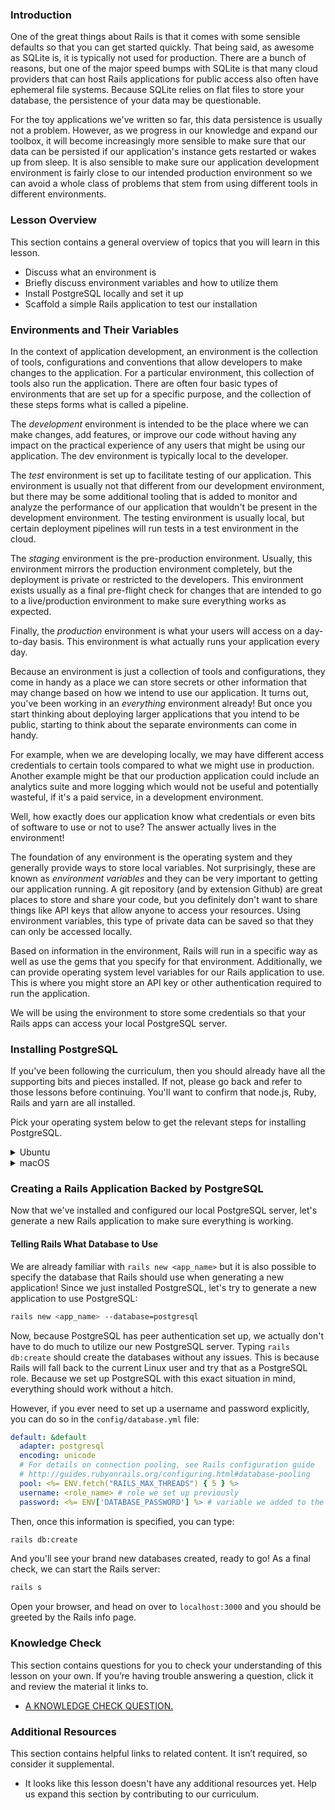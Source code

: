 ### Introduction

One of the great things about Rails is that it comes with some sensible defaults so that you can get started quickly. That being said, as awesome as SQLite is, it is typically not used for production. There are a bunch of reasons, but one of the major speed bumps with SQLite is that many cloud providers that can host Rails applications for public access also often have ephemeral file systems. Because SQLite relies on flat files to store your database, the persistence of your data may be questionable.

For the toy applications we've written so far, this data persistence is usually not a problem. However, as we progress in our knowledge and expand our toolbox, it will become increasingly more sensible to make sure that our data can be persisted if our application's instance gets restarted or wakes up from sleep. It is also sensible to make sure our application development environment is fairly close to our intended production environment so we can avoid a whole class of problems that stem from using different tools in different environments.

### Lesson Overview

This section contains a general overview of topics that you will learn in this lesson.

- Discuss what an environment is
- Briefly discuss environment variables and how to utilize them
- Install PostgreSQL locally and set it up
- Scaffold a simple Rails application to test our installation

### Environments and Their Variables

In the context of application development, an environment is the collection of tools, configurations and conventions that allow developers to make changes to the application. For a particular environment, this collection of tools also run the application. There are often four basic types of environments that are set up for a specific purpose, and the collection of these steps forms what is called a pipeline.

The *development* environment is intended to be the place where we can make changes, add features, or improve our code without having any impact on the practical experience of any users that might be using our application. The dev environment is typically local to the developer.

The *test* environment is set up to facilitate testing of our application. This environment is usually not that different from our development environment, but there may be some additional tooling that is added to monitor and analyze the performance of our application that wouldn't be present in the development environment. The testing environment is usually local, but certain deployment pipelines will run tests in a test environment in the cloud.

The *staging* environment is the pre-production environment. Usually, this environment mirrors the production environment completely, but the deployment is private or restricted to the developers. This environment exists usually as a final pre-flight check for changes that are intended to go to a live/production environment to make sure everything works as expected.

Finally, the *production* environment is what your users will access on a day-to-day basis. This environment is what actually runs your application every day.

Because an environment is just a collection of tools and configurations, they come in handy as a place we can store secrets or other information that may change based on how we intend to use our application. It turns out, you've been working in an *everything* environment already! But once you start thinking about deploying larger applications that you intend to be public, starting to think about the separate environments can come in handy.

For example, when we are developing locally, we may have different access credentials to certain tools compared to what we might use in production. Another example might be that our production application could include an analytics suite and more logging which would not be useful and potentially wasteful, if it's a paid service, in a development environment.

Well, how exactly does our application know what credentials or even bits of software to use or not to use? The answer actually lives in the environment!

The foundation of any environment is the operating system and they generally provide ways to store local variables. Not surprisingly, these are known as *environment variables* and they can be very important to getting our application running. A git repository (and by extension Github) are great places to store and share your code, but you definitely don't want to share things like API keys that allow anyone to access your resources. Using environment variables, this type of private data can be saved so that they can only be accessed locally.

Based on information in the environment, Rails will run in a specific way as well as use the gems that you specify for that environment. Additionally, we can provide operating system level variables for our Rails application to use. This is where you might store an API key or other authentication required to run the application.

We will be using the environment to store some credentials so that your Rails apps can access your local PostgreSQL server.

### Installing PostgreSQL

If you've been following the curriculum, then you should already have all the supporting bits and pieces installed. If not, please go back and refer to those lessons before continuing. You'll want to confirm that node.js, Ruby, Rails and yarn are all installed.

Pick your operating system below to get the relevant steps for installing PostgreSQL.

<details markdown="block">
<summary class="dropDown-header">Ubuntu
</summary>

### Step 1: Make sure the system is up to date
Before we install PostgreSQL, it's always a good idea to make sure our system is up to date.

If you're using an Ubuntu based operating system, simply press `Ctrl + Alt + T` to open a terminal. As a quick reminder, copy and pasting to the terminal in Ubuntu requires doing `Ctrl + Shift + C` and `Ctrl + Shift + V`.

Remember that, because we are using `sudo`, you will be prompted for your password. Type it in, even though there is no visual feedback, so we can update our system's software.

~~~~bash
sudo apt update
sudo apt upgrade
~~~~

If there are any prompts, review them before pressing `Y` and `Enter`. Typically, the prompts advise you about how much additional space will be used by the updates.

### Step 2: Install the PostgreSQL packages
We will first install the packages for PostgreSQL, then configure them afterwards.

~~~bash
sudo apt install postgresql postgresql-contrib libpq-dev
~~~

Then, we will start the server using this command:

~~~bash
sudo systemctl start postgresql.service
~~~

We can check if the service is active by running this command:

~~~bash
service postgresql status
~~~

If you get an error or the service is not running at this point, come visit the Discord for some help. You can press `Q` to quit the status screen and return to your prompt.

### Step 3: Setting up PostgreSQL
PostgreSQL is now running, but we have to configure it in order to be able to use it with our local Rails applications.

#### 3.1 PostgreSQL Roles
PostgreSQL authenticates locally via roles. The idea is that a role can stand for a user or a group of users, and the default installation has set up a `postgres` role that we can use to interact with the database. This is great, but that would mean having to switch to that role every time we wanted to do something with the database.

What we will do in this step is to set up a role within PostgreSQL so that we don't have to switch to the default `postgres` role in order to utilize the database. PostgreSQL can also authenticate users via "peer authentication" which means we can easily access our local server by creating a role that hss the same name as our Linux user.

<div class="lesson-note" markdown="1">
#### IMPORTANT
You'll want to take note of your Linux username so we can create the right role! The terminal prompt, by default, is configured in this format:

~~~bash
<linux_username>@<machine_name>: 
~~~
</div>

#### 3.2 Creating a New Role
With all your information ready, let's create a role in Postgre! The command to do so is:

~~~bash
sudo -u postgres createuser --interactive
~~~

Make sure that you enter your Linux user name as the name of the role, and be sure to make that user a superuser. You may get prompted to enter your password before being able to enter a name because we are using `sudo`.

#### 3.3 Creating the Role Database
One other important step in setting up Postgre is that each role must have its own database of the same name. Without it, the role we just created will not be able to log in or interact with the Postgre server.

You can try to run `psql` now, and you will get an error that the database does not exist. Let's create one to resolve this error:

~~~bash
sudo -u postgres createdb <linux_username>
~~~

#### 3.4 Securing Our New Role
One important thing that we have to do is to set up a password for our new role so that the data is protected. Enter this command to enter the PostgreSQL prompt:

~~~bash
psql
~~~

You'll see the PostgreSQL prompt come up with the new role we just created, like so:

~~~psql
<role_name>=#
~~~

Let's create a password for our user:

~~~bash
\password <role_name>
~~~

You'll be prompted to enter a password and to verify it. Once you are done, the prompt will return to normal. Now, we will configure the permissions for our new role:

~~~bash
grant all privileges on database <role_database_name> to <role_name>
~~~

Remember that you should change the `<role_database_name>` and `<role_name>`! You can type `\q` to exit the prompt.

#### 3.5 Saving Access in the Environment
Finally, we have our configuration all set up. Now the last step is to practice putting our new role password into our environment so that we can access it in our code without saving it to our repository!

In order to save our password to the environment, we can run this command:

~~~bash
echo 'export DATABASE_PASSWORD="<role_password>"' >> ~/.bashrc
~~~

Remember to update `<role_password>` to the same password that you set above! This command saves this variable name and value to your environment, so that you can retrieve it later without saving it to your repository!

Now that our database server is configured, let's test it out with the assignment below.

</details>

<details markdown="block">
<summary class="dropDown-header">macOS
</summary>

Content here

</details>

### Creating a Rails Application Backed by PostgreSQL
Now that we've installed and configured our local PostgreSQL server, let's generate a new Rails application to make sure everything is working.

#### Telling Rails What Database to Use
We are already familiar with `rails new <app_name>` but it is also possible to specify the database that Rails should use when generating a new application! Since we just installed PostgreSQL, let's try to generate a new application to use PostgreSQL:

~~~bash
rails new <app_name> --database=postgresql
~~~

Now, because PostgreSQL has peer authentication set up, we actually don't have to do much to utilize our new PostgreSQL server. Typing `rails db:create` should create the databases without any issues. This is because Rails will fall back to the current Linux user and try that as a PostgreSQL role. Because we set up PostgreSQL with this exact situation in mind, everything should work without a hitch.

However, if you ever need to set up a username and password explicitly, you can do so in the `config/database.yml` file:


~~~yml
default: &default
  adapter: postgresql
  encoding: unicode
  # For details on connection pooling, see Rails configuration guide
  # http://guides.rubyonrails.org/configuring.html#database-pooling
  pool: <%= ENV.fetch("RAILS_MAX_THREADS") { 5 } %>
  username: <role_name> # role we set up previously
  password: <%= ENV['DATABASE_PASSWORD'] %> # variable we added to the environment
~~~

Then, once this information is specified, you can type:

~~~bash
rails db:create
~~~

And you'll see your brand new databases created, ready to go! As a final check, we can start the Rails server:

~~~bash
rails s
~~~

Open your browser, and head on over to `localhost:3000` and you should be greeted by the Rails info page.

### Knowledge Check

This section contains questions for you to check your understanding of this lesson on your own. If you’re having trouble answering a question, click it and review the material it links to.

*   <a class="knowledge-check-link" href="A KNOWLEDGE CHECK URL">A KNOWLEDGE CHECK QUESTION.</a>

### Additional Resources

This section contains helpful links to related content. It isn’t required, so consider it supplemental.

*   It looks like this lesson doesn't have any additional resources yet. Help us expand this section by contributing to our curriculum.
